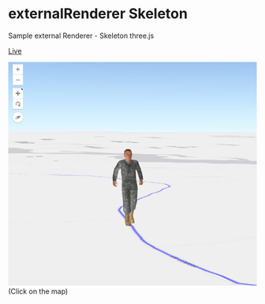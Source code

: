 # externalRenderer Skeleton
Sample external Renderer - Skeleton three.js

[Live](http://cmatb600001.westeurope.cloudapp.azure.com/Demo/js/externalRendererSkeleton/)

![](img/Skeleton.png) (Click on the map)
